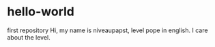 # hello-world
first repository
Hi, my name is niveaupapst, level pope in english.
I care about the level.

